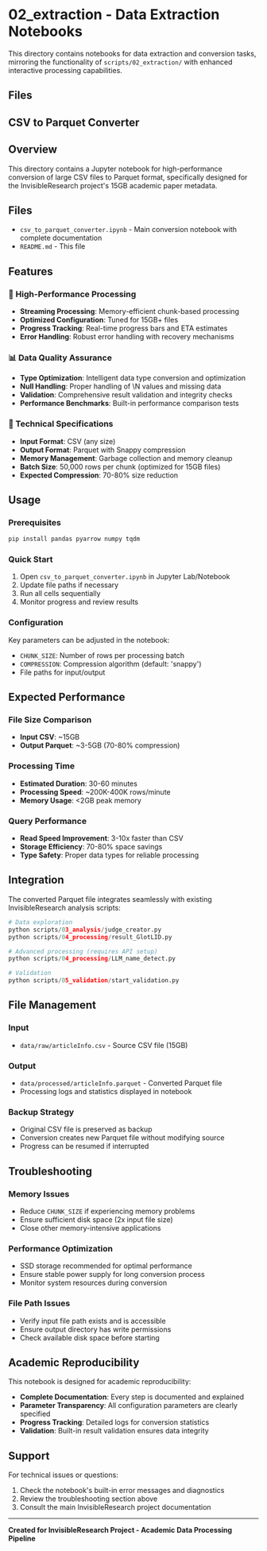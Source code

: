 # 02_extraction - Data Extraction Notebooks

This directory contains notebooks for data extraction and conversion tasks, mirroring the functionality of `scripts/02_extraction/` with enhanced interactive processing capabilities.

## Files

## CSV to Parquet Converter

## Overview

This directory contains a Jupyter notebook for high-performance conversion of large CSV files to Parquet format, specifically designed for the InvisibleResearch project's 15GB academic paper metadata.

## Files

- `csv_to_parquet_converter.ipynb` - Main conversion notebook with complete documentation
- `README.md` - This file

## Features

### 🚀 High-Performance Processing
- **Streaming Processing**: Memory-efficient chunk-based processing
- **Optimized Configuration**: Tuned for 15GB+ files
- **Progress Tracking**: Real-time progress bars and ETA estimates
- **Error Handling**: Robust error handling with recovery mechanisms

### 📊 Data Quality Assurance
- **Type Optimization**: Intelligent data type conversion and optimization
- **Null Handling**: Proper handling of \N values and missing data
- **Validation**: Comprehensive result validation and integrity checks
- **Performance Benchmarks**: Built-in performance comparison tests

### 🔧 Technical Specifications
- **Input Format**: CSV (any size)
- **Output Format**: Parquet with Snappy compression
- **Memory Management**: Garbage collection and memory cleanup
- **Batch Size**: 50,000 rows per chunk (optimized for 15GB files)
- **Expected Compression**: 70-80% size reduction

## Usage

### Prerequisites
```bash
pip install pandas pyarrow numpy tqdm
```

### Quick Start
1. Open `csv_to_parquet_converter.ipynb` in Jupyter Lab/Notebook
2. Update file paths if necessary
3. Run all cells sequentially
4. Monitor progress and review results

### Configuration
Key parameters can be adjusted in the notebook:
- `CHUNK_SIZE`: Number of rows per processing batch
- `COMPRESSION`: Compression algorithm (default: 'snappy')
- File paths for input/output

## Expected Performance

### File Size Comparison
- **Input CSV**: ~15GB
- **Output Parquet**: ~3-5GB (70-80% compression)

### Processing Time
- **Estimated Duration**: 30-60 minutes
- **Processing Speed**: ~200K-400K rows/minute
- **Memory Usage**: <2GB peak memory

### Query Performance
- **Read Speed Improvement**: 3-10x faster than CSV
- **Storage Efficiency**: 70-80% space savings
- **Type Safety**: Proper data types for reliable processing

## Integration

The converted Parquet file integrates seamlessly with existing InvisibleResearch analysis scripts:

```python
# Data exploration
python scripts/03_analysis/judge_creator.py
python scripts/04_processing/result_GlotLID.py

# Advanced processing (requires API setup)
python scripts/04_processing/LLM_name_detect.py

# Validation
python scripts/05_validation/start_validation.py
```

## File Management

### Input
- `data/raw/articleInfo.csv` - Source CSV file (15GB)

### Output
- `data/processed/articleInfo.parquet` - Converted Parquet file
- Processing logs and statistics displayed in notebook

### Backup Strategy
- Original CSV file is preserved as backup
- Conversion creates new Parquet file without modifying source
- Progress can be resumed if interrupted

## Troubleshooting

### Memory Issues
- Reduce `CHUNK_SIZE` if experiencing memory problems
- Ensure sufficient disk space (2x input file size)
- Close other memory-intensive applications

### Performance Optimization
- SSD storage recommended for optimal performance
- Ensure stable power supply for long conversion process
- Monitor system resources during conversion

### File Path Issues
- Verify input file path exists and is accessible
- Ensure output directory has write permissions
- Check available disk space before starting

## Academic Reproducibility

This notebook is designed for academic reproducibility:
- **Complete Documentation**: Every step is documented and explained
- **Parameter Transparency**: All configuration parameters are clearly specified
- **Progress Tracking**: Detailed logs for conversion statistics
- **Validation**: Built-in result validation ensures data integrity

## Support

For technical issues or questions:
1. Check the notebook's built-in error messages and diagnostics
2. Review the troubleshooting section above
3. Consult the main InvisibleResearch project documentation

---

**Created for InvisibleResearch Project - Academic Data Processing Pipeline**

